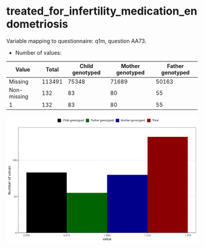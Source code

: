 # treated_for_infertility_medication_endometriosis
Variable mapping to questionnaire: q1m, question AA73.
- Number of values:

| Value | Total | Child genotyped | Mother genotyped | Father genotyped |
| ----- | ----- | --------------- | ---------------- | ---------------- |
| Missing | 113491 | 75348 | 71689 | 50163 |
| Non-missing | 132 | 83 | 80 | 55 |
| 1 | 132 | 83 | 80 | 55 |



![](treated_for_infertility_medication_endometriosis_n.png)



